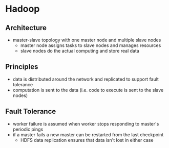 # Hadoop

## Architecture

- master-slave topology with one master node and multiple slave nodes
  - master node assigns tasks to slave nodes and manages resources
  - slave nodes do the actual computing and store real data

## Principles

- data is distributed around the network and replicated to support fault tolerance
- computation is sent to the data (i.e. code to execute is sent to the slave nodes)

## Fault Tolerance

- worker failure is assumed when worker stops responding to master's periodic pings
- if a master fails a new master can be restarted from the last checkpoint
  - HDFS data replication ensures that data isn't lost in either case
